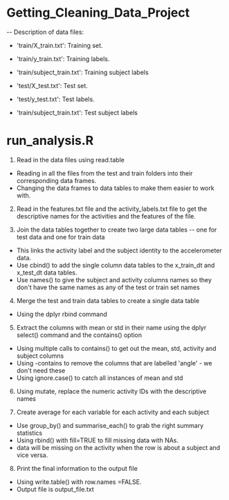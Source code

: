 # Getting_Cleaning_Data_Project

-- Description of data files:

- 'train/X_train.txt': Training set.

- 'train/y_train.txt': Training labels.

- 'train/subject_train.txt': Training subject labels


- 'test/X_test.txt': Test set.

- 'test/y_test.txt': Test labels.

- 'train/subject_train.txt': Test subject labels


# run_analysis.R

1. Read in the data files using read.table
 - Reading in all the files from the test and train folders into their corresponding data frames.
 - Changing the data frames to data tables to make them easier to work with.
 
2. Read in the features.txt file and the activity_labels.txt file to get the descriptive names for the activities and the features of the file.
 
3. Join the data tables together to create two large data tables -- one for test data and one for train data
 - This links the activity label and the subject identity to the accelerometer data.
 - Use cbind() to add the single column data tables to the x_train_dt and x_test_dt data tables.
 - Use names() to give the subject and activity columns names so they don't have the same names as any of the test or train set names

4. Merge the test and train data tables to create a single data table
 - Using the dplyr rbind command
 
5. Extract the columns with mean or std in their name using the dplyr select() command and the contains() option
 - Using multiple calls to contains() to get out the mean, std, activity and subject columns
 - Using -contains to remove the columns that are labelled 'angle' - we don't need these
 - Using ignore.case() to catch all instances of mean and std

6. Using mutate, replace the numeric activity IDs with the descriptive names

7. Create average for each variable for each activity and each subject
 - Use group_by() and summarise_each() to grab the right summary statistics
 - Using rbind() with fill=TRUE to fill missing data with NAs.
 - data will be missing on the activity when the row is about a subject and vice versa.
 
8. Print the final information to the output file
 - Using write.table() with row.names =FALSE.
 - Output file is output_file.txt